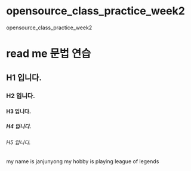 # opensource_class_practice_week2
opensource_class_practice_week2

# read me 문법 연습
## H1 입니다.
### H2 입니다.
#### H3 입니다.
##### H4 입니다.
###### H5 입니다.

my name is janjunyong 
my hobby is playing league of legends


